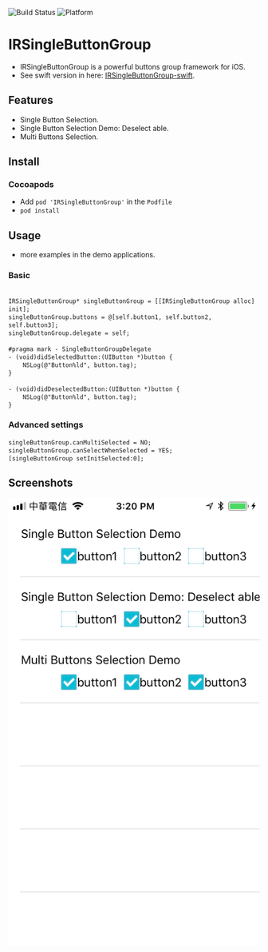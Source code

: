 ![Build Status](https://img.shields.io/badge/build-%20passing%20-brightgreen.svg)
![Platform](https://img.shields.io/badge/Platform-%20iOS%20-blue.svg)

# IRSingleButtonGroup 

- IRSingleButtonGroup is a powerful buttons group framework for iOS.
- See swift version in here: [IRSingleButtonGroup-swift](https://github.com/irons163/IRSingleButtonGroup-swift).

## Features

- Single Button Selection.
- Single Button Selection Demo: Deselect able.
- Multi Buttons Selection.

## Install
### Cocoapods
- Add `pod 'IRSingleButtonGroup'`  in the `Podfile`
- `pod install`

## Usage

- more examples in the demo applications.

### Basic

```obj-c

IRSingleButtonGroup* singleButtonGroup = [[IRSingleButtonGroup alloc] init];
singleButtonGroup.buttons = @[self.button1, self.button2, self.button3];
singleButtonGroup.delegate = self;

#pragma mark - SingleButtonGroupDelegate
- (void)didSelectedButton:(UIButton *)button {
    NSLog(@"Button%ld", button.tag);
}

- (void)didDeselectedButton:(UIButton *)button {
    NSLog(@"Button%ld", button.tag);
}
```

### Advanced settings
```obj-c
singleButtonGroup.canMultiSelected = NO;
singleButtonGroup.canSelectWhenSelected = YES;
[singleButtonGroup setInitSelected:0];
```

## Screenshots
![Demo](./demo/ScreenShots/demo1.png)
